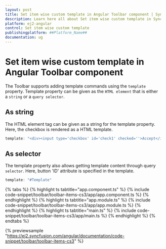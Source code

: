 ```yaml
---
layout: post
title: Set item wise custom template in Angular Toolbar component | Syncfusion
description: Learn here all about Set item wise custom template in Syncfusion ##Platform_Name## Toolbar component of Syncfusion Essential JS 2 and more.
platform: ej2-angular
control: Set item wise custom template 
publishingplatform: ##Platform_Name##
documentation: ug
---
```


# Set item wise custom template in Angular Toolbar component

The Toolbar supports adding template commands using the  `template` property. Template property can be given as the `HTML element`
that is either a `string`  or a `query selector`.

## As string

The HTML element tag can be given as a string for the template property. Here, the checkbox is rendered as a HTML template.

```typescript
template: "<div><input type='checkbox' id='check1' checked=''>Accept</input></div>"

```

## As selector

The template property also allows getting template content through query `selector`. Here, button 'ID' attribute is specified in the template.

```typescript
template: "#Template"

```

{% tabs %}
{% highlight ts tabtitle="app.component.ts" %}
{% include code-snippet/toolbar/toolbar-items-cs3/app/app.component.ts %}
{% endhighlight %}
{% highlight ts tabtitle="app.module.ts" %}
{% include code-snippet/toolbar/toolbar-items-cs3/app/app.module.ts %}
{% endhighlight %}
{% highlight ts tabtitle="main.ts" %}
{% include code-snippet/toolbar/toolbar-items-cs3/app/main.ts %}
{% endhighlight %}
{% endtabs %}
  
{% previewsample "https://ej2.syncfusion.com/angular/documentation/code-snippet/toolbar/toolbar-items-cs3" %}